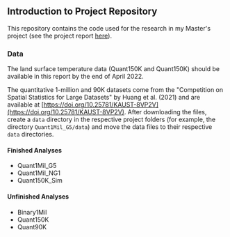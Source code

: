 ## Introduction to Project Repository

This repository contains the code used for the research in my Master's project (see the project report [here](https://github.com/skylerg022/nn-as-gp/blob/main/masters_writeup_4_15.pdf)).

### Data

The land surface temperature data (Quant150K and Quant150K) should be available in this report by the end of April 2022.

The quantitative 1-million and 90K datasets come from the "Competition on Spatial Statistics for Large Datasets" by Huang et al. (2021) and are available at [https://doi.org/10.25781/KAUST-8VP2V](https://doi.org/10.25781/KAUST-8VP2V). After downloading the files, create a `data` directory in the respective project folders (for example, the directory `Quant1Mil_G5/data`) and move the data files to their respective `data` directories.

#### Finished Analyses

- Quant1Mil_G5
- Quant1Mil_NG1
- Quant150K_Sim

#### Unfinished Analyses

- Binary1Mil
- Quant150K
- Quant90K

